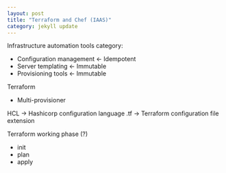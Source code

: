 ```yaml
---
layout: post
title: "Terraform and Chef (IAAS)"
category: jekyll update
---
```


Infrastructure automation tools category:
- Configuration management ← Idempotent
- Server templating ← Immutable 
- Provisioning tools ← Immutable 

Terraform
- Multi-provisioner

HCL → Hashicorp configuration language
.tf → Terraform configuration file extension

Terraform working phase (?)
- init
- plan
- apply